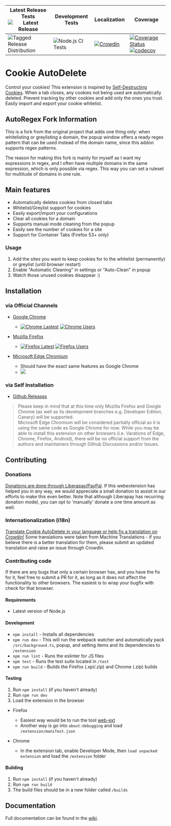 [link-amo]: https://addons.mozilla.org/en-US/firefox/addon/cookie-autodelete/
[link-cws]: https://chrome.google.com/webstore/detail/cookie-autodelete/fhcgjolkccmbidfldomjliifgaodjagh
[link-edge]: https://microsoftedge.microsoft.com/addons/detail/djkjpnciiommncecmdefpdllknjdmmmo

| Latest Release Tests ![Latest Release](https://img.shields.io/github/v/release/Cookie-AutoDelete/Cookie-AutoDelete) | Development Tests | Localization | Coverage |
| ------------------------------------------------------------------------------------------------------------------------------------------ | ---------------------------------------------------------------------------------------------------------------------------------------- | ---------------------------------------------------------------------------------------------------------------------------------- | ------------------------------------------------------------------------------------------------------------------------------------------------------------------------------------------------------------------------------------------------------------------------------------------------------------------------------------------------------------------------------------- |
| ![Tagged Release Distribution](https://github.com/Cookie-AutoDelete/Cookie-AutoDelete/workflows/Tagged%20Release%20Distribution/badge.svg) | ![Node.js CI Tests](https://github.com/Cookie-AutoDelete/Cookie-AutoDelete/workflows/CI/badge.svg?branch=3.X.X-Branch) | [![Crowdin](https://d322cqt584bo4o.cloudfront.net/cookie-autodelete/localized.svg)](https://crowdin.com/project/cookie-autodelete) | [![Coverage Status](https://coveralls.io/repos/github/Cookie-AutoDelete/Cookie-AutoDelete/badge.svg?branch=3.X.X-Branch)](https://coveralls.io/github/Cookie-AutoDelete/Cookie-AutoDelete?branch=3.X.X-Branch) [![codecov](https://codecov.io/gh/Cookie-AutoDelete/Cookie-AutoDelete/branch/3.X.X-Branch/graph/badge.svg)](https://codecov.io/gh/Cookie-AutoDelete/Cookie-AutoDelete) |

# Cookie AutoDelete

Control your cookies! This extension is inspired by [Self-Destructing Cookies](https://addons.mozilla.org/en-US/firefox/addon/self-destructing-cookies/). When a tab closes, any cookies not being used are automatically deleted. Prevent tracking by other cookies and add only the ones you trust. Easily import and export your cookie whitelist.

## AutoRegex Fork Information

This is a fork from the original project that adds one thing only: when whitelisting or greylisting a domain, the popup window offers a ready regex pattern that can be used instead of the domain name, since this addon supports regex patterns.

The reason for making this fork is mainly for myself as I want my expressions in regex, and I often have multiple domains in the same expression, which is only possible via regex. This way you can set a ruleset for multitude of domains in one rule.

## Main features

- Automatically deletes cookies from closed tabs
- Whitelist/Greylist support for cookies
- Easily export/import your configurations
- Clear all cookies for a domain
- Supports manual mode cleaning from the popup
- Easily see the number of cookies for a site
- Support for Container Tabs (Firefox 53+ only)

### Usage

1. Add the sites you want to keep cookies for to the whitelist (permanently) or greylist (until browser restart)
2. Enable "Automatic Cleaning" in settings or "Auto-Clean" in popup
3. Watch those unused cookies disappear :)

## Installation

### via Official Channels

- [Google Chrome][link-cws]

  - [![Chrome Lastest](https://img.shields.io/chrome-web-store/v/fhcgjolkccmbidfldomjliifgaodjagh)][link-cws] [![Chrome Users](https://img.shields.io/chrome-web-store/users/fhcgjolkccmbidfldomjliifgaodjagh)][link-cws]

- [Mozilla Firefox][link-amo]
  - [![Firefox Latest](https://img.shields.io/amo/v/cookie-autodelete)][link-amo] [![Firefox Users](https://img.shields.io/amo/users/cookie-autodelete)][link-amo]
- [Microsoft Edge Chromium][link-edge]
  - Should have the exact same features as Google Chrome
  - [![](https://img.shields.io/badge/dynamic/json?label=edge%20chromium%20add-on&prefix=v&query=%24.version&url=https%3A%2F%2Fmicrosoftedge.microsoft.com%2Faddons%2Fgetproductdetailsbycrxid%2Fdjkjpnciiommncecmdefpdllknjdmmmo)][link-edge]

### via Self Installation

- [Github Releases](https://github.com/Cookie-AutoDelete/Cookie-AutoDelete/releases)

> Please keep in mind that at this time only Mozilla Firefox and Google Chrome (as well as its development branches e.g. Developer Edition, Canary) will be supported.  
> Microsoft Edge Chromium will be considered partially official as it is using the same code as Google Chrome for now.
> While you may be able to install this extension on other browsers (i.e. Varations of Edge, Chrome, Firefox, Android), there will be no official support from the authors and maintainers through Github Discussions and/or Issues.

## Contributing

### Donations

[Donations are done through Liberapay/PayPal](https://liberapay.com/CAD_Developers/). If this webextension has helped you in any way, we would appreciate a small donation to assist in our efforts to make this even better. Note that although Liberapay has recurring donation model, you can opt to 'manually' donate a one time amount as well.

### Internationalization (i18n)

[Translate Cookie AutoDelete in your language or help fix a translation on Crowdin!](https://crowdin.com/project/cookie-autodelete)
Some translations were taken from Machine Translations - if you believe there is a better translation for them, please submit an updated translation and raise an issue through CrowdIn.

### Contributing code

If there are any bugs that only a certain browser has, and you have the fix for it, feel free to submit a PR for it, as long as it does not affect the functionality to other browsers. The easiest is to wrap your bugfix with check for that browser.

#### Requirements

- Latest version of Node.js

#### Development

- `npm install` - Installs all dependencies
- `npm run dev` - This will run the webpack watcher and automatically pack `/src/background.ts`, popup, and setting items and its dependencies to `/extension`
- `npm run lint` - Runs the eslinter for JS files
- `npm test` - Runs the test suite located in `/test`
- `npm run build` - Builds the Firefox (.xpi/.zip) and Chrome (.zip) builds

#### Testing

1. Run `npm install` (if you haven't already)
2. Run `npm run dev`
3. Load the extension in the browser

- Firefox

  - Easiest way would be to run the tool [web-ext](https://developer.mozilla.org/en-US/Add-ons/WebExtensions/Getting_started_with_web-ext#Testing_out_an_extension)
  - Another way is go into `about:debugging` and load `/extension/manifest.json`

- Chrome
  - In the extension tab, enable Developer Mode, then `load unpacked extension` and load the `/extension` folder

#### Building

1. Run `npm install` (if you haven't already)
2. Run `npm run build`
3. The build files should be in a new folder called `/builds`

## Documentation

Full documentation can be found in the [wiki](https://github.com/Cookie-AutoDelete/Cookie-AutoDelete/wiki/Documentation).
